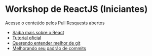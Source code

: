 # Workshop de ReactJS (Iniciantes)

Acesse o conteúdo pelos Pull Resquests abertos 

- [Saiba mais sobre o React](https://reactjs.org/)
- [Tutorial oficial](https://reactjs.org/tutorial/tutorial.html)
- [Querendo entender melhor de git](https://github.com/k88hudson/git-flight-rules)
- [Melhorando seu padrão de commits](https://github.com/pagarme/git-style-guide)

